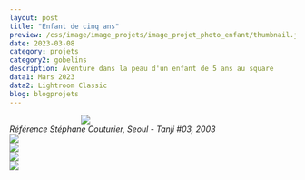 ```yaml
---
layout: post
title: "Enfant de cinq ans"
preview: /css/image/image_projets/image_projet_photo_enfant/thumbnail.jpg
date: 2023-03-08
category: projets
category2: gobelins
description: Aventure dans la peau d'un enfant de 5 ans au square
data1: Mars 2023
data2: Lightroom Classic
blog: blogprojets
---
```


<div style="width: 50% !important; margin: 0 auto !important;" class="image_container">
<div><img onclick="Zoom(this)" class="img-gallery" src="/css/image/image_projets/image_projet_photo_enfant/img1.jpg"></div>
</div>
<em>Référence Stéphane Couturier, Seoul - Tanji #03, 2003</em>

<div class="image_container">
<div><img onclick="Zoom(this)" class="img-gallery" src="/css/image/image_projets/image_projet_photo_enfant/img2.jpg"></div>
</div>

<div class="image_container">
<div><img onclick="Zoom(this)" class="img-gallery" src="/css/image/image_projets/image_projet_photo_enfant/img3.jpg"></div>
</div>

<div class="image_container">
<div><img onclick="Zoom(this)" class="img-gallery" src="/css/image/image_projets/image_projet_photo_enfant/img4.jpg"></div>
</div>

<div class="image_container">
<div><img onclick="Zoom(this)" class="img-gallery" src="/css/image/image_projets/image_projet_photo_enfant/img5.jpg"></div>
</div>
